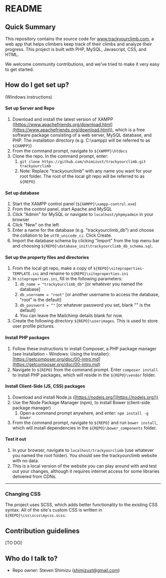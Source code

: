 # README #


## Quick Summary ##

This repository contains the source code for www.trackyourclimb.com, a web app that helps climbers keep track of their climbs and analyze their progress. This project is built with PHP, MySQL, Javascript, CSS, and HTML. 

We welcome community contributions, and we've tried to make it very easy to get started. 

## How do I get set up? ##

(Windows instructions)

#### Set up Server and Repo
1. Download and install the latest version of XAMPP ([https://www.apachefriends.org/download.html](https://www.apachefriends.org/download.html)), which is a free software package consisting of a web server, MySQL database, and PHP. The installation directory (e.g. C:\xampp) will be referred to as `${XAMPP}`)
2. From the command prompt, navigate to `${XAMPP}\htdocs`
3. Clone the repo. In the command prompt, enter:
	1. `git clone https://github.com/shimizust/trackyourclimb.git trackyourclimb`
	2. Note: Replace "trackyourclimb" with any name you want for your root folder. The root of the local git repo will be referred to as `${REPO}`
	
#### Set up database
1. Start the XAMPP control panel (`${XAMPP}\xampp-control.exe`)
2. From the control panel, start Apache and MySQL
3. Click "Admin" for MySQL or navigate to `localhost/phpmyadmin` in your browser
4. Click "New" on the left
5. Enter a name for the database (e.g. "trackyourclimb_db") and choose the collation to be `utf8_unicode_ci`. Click Create.
6. Import the database schema by clicking "Import" from the top menu bar and choosing `${REPO}\database_init\trackyourclimb_db_schema.sql`.

#### Set up the property files and directories
1. From the local git repo, make a copy of `${REPO}\siteproperties-TEMPLATE.ini` and rename to `${REPO}\siteproperties.ini`
2. In `siteproperties.ini`, fill in the following parameters:
	1. `db_name = "trackyourclimb_db"` [or whatever you named the database]
	2. `db_username = "root"` [or another username to access the database, "root" is the default]
	3. `db_password = ""` [or whatever password you set, blank "" is the default]
	4. You can leave the Mailchimp details blank for now.
5. Create the following directory `${REPO}\userimages`. This is used to store user profile pictures.

#### Install PHP packages
1. Follow these instructions to install Composer, a PHP package manager (see Installation - Windows: Using the Installer): [https://getcomposer.org/doc/00-intro.md](https://getcomposer.org/doc/00-intro.md)
2. Navigate to `${REPO}` from the command prompt. Enter `composer install` to install PHP packages, which will reside in the `${REPO}\vendor` folder.

#### Install Client-Side (JS, CSS) packages
1. Download and install Node.js ([https://nodejs.org/](https://nodejs.org/))
2. Use the Node Package Manager (npm), to install Bower (client-side package manager)
	1. Open a command prompt anywhere, and enter: `npm install -g bower`
3. From the command prompt, navigate to `${REPO}` and run `bower install`, which will install dependencies in the `${REPO}\bower_components` folder.

#### Test it out
1. In your browser, navigate to `localhost/trackyourclimb` (use whatever you named the root folder). You should see the trackyourclimb website with no data.
2. This is a local version of the website you can play around with and test out your changes, although it requires internet access for some libraries delivered from CDNs.

----------

### Changing CSS ###

The project uses SCSS, which adds better functionality to the existing CSS syntax. All of the site's custom CSS is written in `${REPO}\css\scss\mycss.scss`.


## Contribution guidelines ##

[TO DO]

## Who do I talk to? ##

* Repo owner: Steven Shimizu (shimizust@gmail.com)